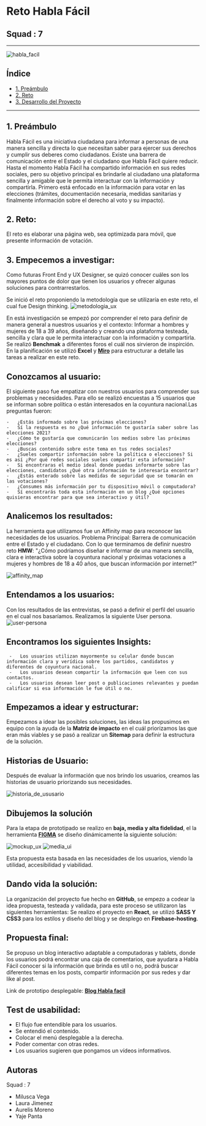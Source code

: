 # **Reto Habla Fácil**
## Squad : 7
___
![habla_facil](https://cdn.dribbble.com/users/6861345/screenshots/15015759/media/f98daf99abe794ecd12118a9323f8b59.png)

## Índice
* [1. Preámbulo](#1-preámbulo)
* [2. Reto](#2-reto)
* [3. Desarrollo del Proyecto](#3-desarrollo-del-proyecto)

***
## 1. Preámbulo
Habla Fácil es una iniciativa ciudadana para informar a personas de una manera sencilla y directa lo que necesitan saber para ejercer sus derechos y cumplir sus deberes como ciudadanos. Existe una barrera de comunicación entre el Estado y el ciudadano que Habla Fácil quiere reducir. Hasta el momento Habla Fácil ha compartido información en sus redes sociales, pero su objetivo principal es brindarle al ciudadano una plataforma sencilla y amigable que le permita interactuar con la información y compartirla. Primero está enfocado en la información para votar en las elecciones (trámites, documentación necesaria, medidas sanitarias y finalmente información sobre el derecho al voto y su impacto).

## 2. Reto:
El reto es elaborar una página web, sea optimizada para móvil, que presente información de votación.

## 3. Empecemos a investigar:
Como futuras Front End y UX Designer, se quizó conocer cuáles son los mayores puntos de dolor que tienen los usuarios y ofrecer algunas soluciones para contrarrestarlos. 

Se inició el reto proponiendo la metodología que se utilizaría en este reto, el cual fue Design thinking.
![metodologia_ux](https://www.itmadrid.com/wp-content/uploads/2020/02/itmadrid-fases-del-design-thinking.png)

En está investigación se empezó por comprender el reto para definir de manera general a nuestros usuarios y el contexto: Informar a hombres y mujeres de 18 a 39 años, diseñando y creando una plataforma testeada, sencilla y clara que le permita interactuar con la información y compartirla. Se realizó **Benchmak** a diferentes foros el cuál nos sirvieron de inspirción. En la planificación se utilizó **Excel** y [**Miro**](https://miro.com/app/board/o9J_lX5X72Q=/?userEmail=miluscavega15@gmail.com&track=true&utm_source=notification&utm_medium=email&utm_campaign=add-to-team-and-board&utm_content=go-to-board) para estructurar a detalle las tareas a realizar en este reto.

## Conozcamos al usuario:
El siguiente paso fue empatizar con nuestros usuarios para comprender sus problemas y necesidades.
Para ello se realizó encuestas a 15 usuarios que se informan sobre política o están interesados en la coyuntura nacional.Las preguntas fueron:

    -   ¿Estás informado sobre las próximas elecciones?
    -   Sí la respuesta es no ¿Qué información te gustaría saber sobre las elecciones 2021? 
    -   ¿Cómo te gustaría que comunicarán los medios sobre las próximas elecciones? 
    -   ¿Buscas contenido sobre este tema en tus redes sociales?
    -   ¿Sueles compartir información sobre la política o elecciones? Si es así ¿Por qué redes sociales sueles compartir esta información? 
    -   Si encontraras el medio ideal donde puedas informarte sobre las elecciones, candidatos ¿Qué otra información te interesaría encontrar? 
    -   ¿Estás enterado sobre las medidas de seguridad que se tomarán en las votaciones? 
    -   ¿Consumes más información por tu dispositivo móvil o computadora?  
    -   Sí encontrarás toda esta información en un blog ¿Qué opciones quisieras encontrar para que sea interactivo y útil?
    
 ## Analicemos los resultados:
La herramienta que utilizamos fue un Affinity map para reconocer las necesidades de los usuarios.
Problema Principal: Barrera de comunicación entre el Estado y el ciudadano.
Con lo que terminamos de definir nuestro reto **HMW**:
"¿Cómo podríamos diseñar e informar de una manera sencilla, clara e interactiva sobre la coyuntura nacional y próximas votaciones a mujeres y hombres de 18 a 40 años, que buscan información por internet?"

![affinity_map](https://raw.githubusercontent.com/judithmil/Reto-HMW/master/Reto%20Habla%20Facil%20Squad%207%20-%20Affinity%20Map%20-%20Resultado%20de%20encuestas.jpg)

## Entendamos a los usuarios:
Con los resultados de las entrevistas, se pasó a definir el perfil del usuario en el cual nos basaríamos. Realizamos la siguiente User persona.
![user-persona](https://raw.githubusercontent.com/judithmil/Reto-HMW/master/Reto%20Habla%20Facil%20Squad%207%20-%20user%20persona.jpg)

## Encontramos los siguientes Insights:

     -   Los usuarios utilizan mayormente su celular donde buscan información clara y verídica sobre los partidos, candidatos y diferentes de coyuntura nacional.
     -   Los usuarios desean compartir la información que leen con sus contactos.
     -   Los usuarios desean leer post o publicaciones relevantes y puedan calificar si esa información le fue útil o no.
     
## Empezamos a idear y estructurar:

Empezamos a idear las posibles soluciones, las ideas las propusimos en equipo con la ayuda de la **Matriz de impacto** en el cuál priorizamos las que eran más viables y se pasó a realizar un **Sitemap** para definir la estructura de la solución.

## Historias de Usuario:
Después de evaluar la información que nos brindo los usuarios, creamos las historias de usuario priorizando sus necesidades.

![historia_de_ususario](https://raw.githubusercontent.com/judithmil/Reto-HMW/master/Reto%20Habla%20Facil%20Squad%207%20-%20Historias%20de%20usuario.jpg)

## Dibujemos la solución
Para la etapa de prototipado se realizo en **baja, media y alta fidelidad**, el la herramienta [**FIGMA**](https://www.figma.com/proto/XBn5IFVN4nTRkes8lCv62R/Reto-Habla-F%C3%A1cil?node-id=50%3A522&scaling=scale-down) se diseño dinámicamente la siguiente solución:

![mockup_ux](https://raw.githubusercontent.com/judithmil/Reto-HMW/master/smartmockups_kkg6ofkl.png)
![media_ui](https://raw.githubusercontent.com/judithmil/Reto-HMW/master/media.png)

Esta propuesta esta basada en las necesidades de los usuarios, viendo la utilidad, accesibilidad y viabilidad.

## Dando vida la solución:
La organización del proyecto fue hecho en **GitHub**, se empezo a codear la idea propuesta, testeada y validada, para este proceso se utilizaron las siguientes herramientas: Se realizo el proyecto en **React**, se utilizó **SASS Y CSS3** para los estilos y diseño del blog y se desplego en **Firebase-hosting**.

## Propuesta final:
Se propuso un blog interactivo adaptable a computadoras y tablets, donde los usuarios podrá encontrar una caja de comentarios, que ayudara a Habla Fácil conocer si la información que brinda es utíl o no, podrá buscar diferentes temas en los posts, compartir información por sus redes y dar like al post.

Link de prototipo desplegable: [**Blog Habla facil**](https://hablafacilapp-20c5a.firebaseapp.com/#)

## Test de usabilidad:
-   El flujo fue entendible para los usuarios.
-   Se entendió el contenido.
-   Colocar el menú desplegable a la derecha.
-   Poder comentar con otras redes.
-   Los usuarios sugieren que pongamos un vídeos informativos.

## Autoras 
Squad : 7
-  Milusca Vega
-  Laura Jimenez
-  Aurelis Moreno
-  Yaje Panta
